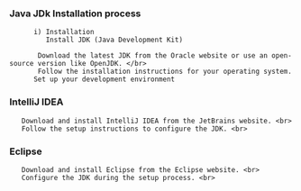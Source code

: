 ### Java JDk Installation process 
          i) Installation 
             Install JDK (Java Development Kit) 

           Download the latest JDK from the Oracle website or use an open-source version like OpenJDK. </br>
           Follow the installation instructions for your operating system.
          Set up your development environment
 ### IntelliJ IDEA <br>
       Download and install IntelliJ IDEA from the JetBrains website. <br>
       Follow the setup instructions to configure the JDK. <br>
### Eclipse <br>
       Download and install Eclipse from the Eclipse website. <br>
       Configure the JDK during the setup process. <br>
